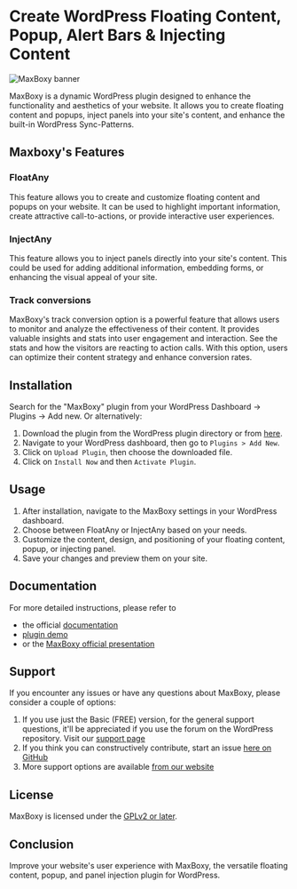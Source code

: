 # Create WordPress Floating Content, Popup, Alert Bars & Injecting Content

![MaxBoxy banner](https://ps.w.org/maxboxy/assets/banner-772x250.jpeg)

MaxBoxy is a dynamic WordPress plugin designed to enhance the functionality and aesthetics of your website. It allows you to create floating content and popups, inject panels into your site's content, and enhance the built-in WordPress Sync-Patterns.

## Maxboxy's Features

### FloatAny
This feature allows you to create and customize floating content and popups on your website. It can be used to highlight important information, create attractive call-to-actions, or provide interactive user experiences.

### InjectAny
This feature allows you to inject panels directly into your site's content. This could be used for adding additional information, embedding forms, or enhancing the visual appeal of your site.

### Track conversions
MaxBoxy's track conversion option is a powerful feature that allows users to monitor and analyze the effectiveness of their content. It provides valuable insights and stats into user engagement and interaction. See the stats and how the visitors are reacting to action calls. With this option, users can optimize their content strategy and enhance conversion rates.

## Installation
Search for the "MaxBoxy" plugin from your WordPress Dashboard → Plugins → Add new. Or alternatively:

1. Download the plugin from the WordPress plugin directory or from [here](https://wordpress.org/plugins/maxboxy/).
2. Navigate to your WordPress dashboard, then go to `Plugins > Add New`.
3. Click on `Upload Plugin`, then choose the downloaded file.
4. Click on `Install Now` and then `Activate Plugin`.

## Usage

1. After installation, navigate to the MaxBoxy settings in your WordPress dashboard.
2. Choose between FloatAny or InjectAny based on your needs.
3. Customize the content, design, and positioning of your floating content, popup, or injecting panel.
4. Save your changes and preview them on your site.

## Documentation
For more detailed instructions, please refer to
- the official [documentation](https://maxpressy.com/maxboxy/documentation/)
- [plugin demo](https://maxpressy.com/maxboxy/demo/)
- or the [MaxBoxy official presentation](https://maxpressy.com/maxboxy/wordpress-floating-content-box-plugin-injection/)

## Support
If you encounter any issues or have any questions about MaxBoxy, please consider a couple of options:
1. If you use just the Basic (FREE) version, for the general support questions, it'll be appreciated if you use the forum on the WordPress repository. Visit our [support page](https://wordpress.org/support/plugin/maxboxy/)
2. If you think you can constructively contribute, start an issue [here on GitHub](https://github.com/Slobork/maxboxy/issues)
3. More support options are available [from our website](https://maxpressy.com/maxboxy/wordpress-floating-content-box-plugin-injection/#section-support)

## License
MaxBoxy is licensed under the [GPLv2 or later](http://www.gnu.org/licenses/gpl-2.0.html).

## Conclusion
Improve your website's user experience with MaxBoxy, the versatile floating content, popup, and panel injection plugin for WordPress.